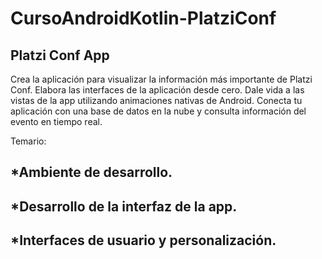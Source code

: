 # CursoAndroidKotlin-PlatziConf
Platzi Conf App
--

Crea la aplicación para visualizar la información más importante de Platzi Conf. Elabora las interfaces de la aplicación desde cero. Dale vida a las vistas de la app utilizando animaciones nativas de Android. Conecta tu aplicación con una base de datos en la nube y consulta información del evento en tiempo real.

Temario:

*Ambiente de desarrollo.
--
*Desarrollo de la interfaz de la app.
--
*Interfaces de usuario y personalización.
--
